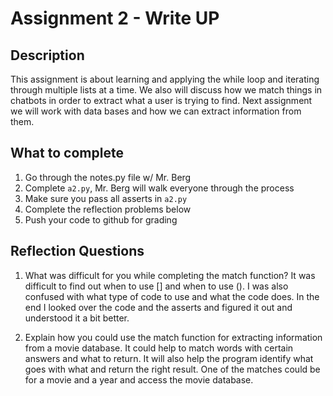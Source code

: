 # Assignment 2 - Write UP

## Description
This assignment is about learning and applying the while loop and iterating through multiple lists at a time.  We also will discuss how we match things in chatbots in order to extract what a user is trying to find.  Next assignment we will work with data bases and how we can extract information from them.

## What to complete
1. Go through the notes.py file w/ Mr. Berg
2. Complete `a2.py`, Mr. Berg will walk everyone through the process
3. Make sure you pass all asserts in `a2.py`
4. Complete the reflection problems below
5. Push your code to github for grading

## Reflection Questions
1. What was difficult for you while completing the match function?
It was difficult to find out when to use [] and when to use (). I was also confused with what type of code to use and what the code does. In the end I looked over the code and the asserts and figured it out and understood it a bit better. 


2. Explain how you could use the match function for extracting information from a movie database.
It could help to match words with certain answers and what to return. It will also help the program identify what goes with what and return the right result. One of the matches could be for a movie and a year and access the movie database.

